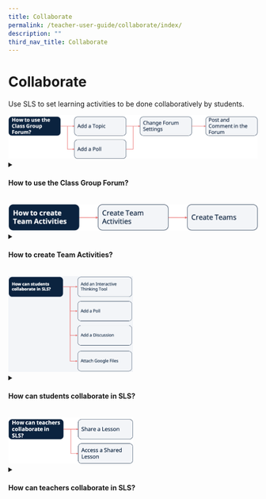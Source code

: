 ```yaml
---
title: Collaborate
permalink: /teacher-user-guide/collaborate/index/
description: ""
third_nav_title: Collaborate
---
```

<h1>Collaborate</h1>
<p>Use SLS to set learning activities to be done collaboratively by students.</p>

<img src="/images/2Teacher/Flow-Collaborate1.png">
<details>
 <summary><h4>How to use the Class Group Forum?</h4></summary>
<ul>
    <li><a target="_blank" href="/teacher-user-guide/collaborate/about-the-forum/">About the Forum</a></li>
    <li><a target="_blank" href="/teacher-user-guide/collaborate/add-a-topic/">(1a) Add a Topic (New)</a></li>
    <li><a target="_blank" href="/teacher-user-guide/collaborate/add-a-poll/">(1b) Add a Poll</a></li>
    <li><a target="_blank" href="/teacher-user-guide/collaborate/change-forum-settings/">(2) Change Forum Settings</a></li>
    <li><a target="_blank" href="/teacher-user-guide/collaborate/post-and-comment-in-the-forum/">(3) Post and Comment in the Forum</a></li>
  </ul>
</details>

<br>
<img src="/images/2Teacher/Flow-Collaborate2.png">
<details>
 <summary><h4>How to create Team Activities?</h4></summary>
 <ul>
    <li><a target="_blank" href="/teacher-user-guide/collaborate/create-team-activities/">(1) Create Team Activities (New)</a></li>
    <li><a target="_blank" href="/teacher-user-guide/collaborate/create-teams/">(2) Create Teams</a></li>
  </ul>
</details>
<br>
<img style="width: 50%;" src="/images/2Teacher/Flow-Collaborate3.png">
<details>
 <summary><h4>How can students collaborate in SLS?</h4></summary>
<ul>
    <li><a target="_blank" href="/teacher-user-guide/collaborate/add-an-interactive-thinking-tool/">Add an Interactive Thinking Tool</a></li>
    <li><a target="_blank" href="/teacher-user-guide/collaborate/add-a-poll2">Add a Poll</a></li>
    <li><a target="_blank" href="/teacher-user-guide/collaborate/add-a-discussion/">Add a Discussion (New)</a></li>
    <li><a target="_blank" href="/teacher-user-guide/collaborate/attach-google-files/">Attach Google Files</a></li>
  </ul>
</details>
<br>
<img style="width: 50%;" src="/images/2Teacher/Flow-Collaborate4.png">
<details>
 <summary><h4>How can teachers collaborate in SLS?</h4></summary>
<ul>
    <li><a target="_blank" href="/teacher-user-guide/collaborate/share-a-lesson/">Share a Lesson</a></li>
    <li><a target="_blank" href="/teacher-user-guide/collaborate/access-a-shared-lesson/">Access a Shared Lesson</a></li>
  </ul>
</details>